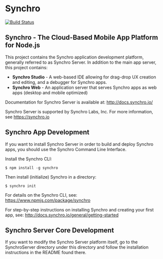 # Synchro

[![Build Status](https://travis-ci.org/SynchroLabs/SynchroServer.svg?branch=master)](https://travis-ci.org/SynchroLabs/SynchroServer)

## Synchro - The Cloud-Based Mobile App Platform for Node.js

This project contains the Synchro application development platform, generally referred to as Synchro Server.  In addition to the main app server, this project contains:

* __Synchro Studio__ - A web-based IDE allowing for drag-drop UX creation and editing, and a debugger for Synchro apps.
* __Synchro Web__ - An application server that serves Synchro apps as web apps (desktop and mobile optimized)

Documentation for Synchro Server is available at: http://docs.synchro.io/

Synchro Server is supported by Synchro Labs, Inc.  For more information, see https://synchro.io

## Synchro App Development

If you want to install Synchro Server in order to build and deploy Synchro apps, you should use the Synchro Command Line Interface.

Install the Synchro CLI:

    $ npm install -g synchro
    
Then install (initialize) Synchro in a directory:
    
    $ synchro init

For details on the Synchro CLI, see: https://www.npmjs.com/package/synchro

For step-by-step instructions on installing Synchro and creating your first app, see: http://docs.synchro.io/general/getting-started

## Synchro Server Core Development

If you want to modify the Synchro Server platform itself, go to the SynchroServer directory under this directory and follow the installation instructions in the README found there.
